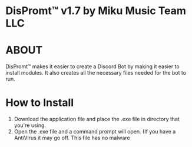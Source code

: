# DisPromt™️ v1.7 by Miku Music Team LLC

# ABOUT 
DisPromt™️ makes it easier to create a Discord Bot by making it easier to install modules. It also creates all the necessary files needed for the bot to run.

# How to Install
 1. Download the application file and place the .exe file in directory that you're using.
 2. Open the .exe file and a command prompt will open. (If you have a AntiVirus it may go off. This file has no malware
